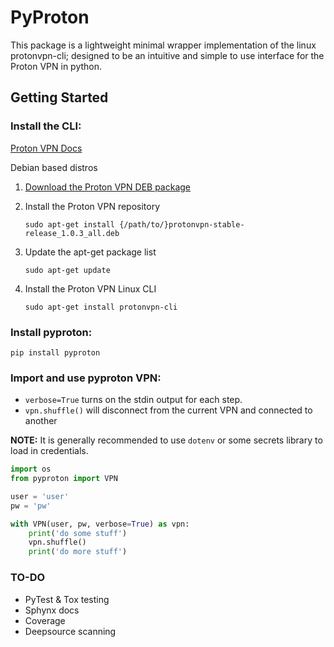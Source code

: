 # PyProton

This package is a lightweight minimal wrapper implementation of the linux protonvpn-cli; designed to be an intuitive and simple to use interface for the Proton VPN in python.

## Getting Started

### **Install the CLI:**

[Proton VPN Docs](https://protonvpn.com/support/linux-vpn-tool/)

Debian based distros
1. [Download the Proton VPN DEB package](https://repo.protonvpn.com/debian/dists/stable/main/binary-all/protonvpn-stable-release_1.0.3_all.deb)
2. Install the Proton VPN repository
   
   `sudo apt-get install {/path/to/}protonvpn-stable-release_1.0.3_all.deb`
3. Update the apt-get package list
   
   `sudo apt-get update`
4. Install the Proton VPN Linux CLI
   
   `sudo apt-get install protonvpn-cli` 

### **Install pyproton:**

`pip install pyproton`

### **Import and use pyproton VPN:**

* `verbose=True` turns on the stdin output for each step.
* `vpn.shuffle()` will disconnect from the current VPN and connected to another

**NOTE:** It is generally recommended to use `dotenv` or some secrets library to load in credentials.

```python
import os
from pyproton import VPN

user = 'user'
pw = 'pw'

with VPN(user, pw, verbose=True) as vpn:
    print('do some stuff')
    vpn.shuffle()
    print('do more stuff')
```

### **TO-DO**

* PyTest & Tox testing
* Sphynx docs
* Coverage
* Deepsource scanning